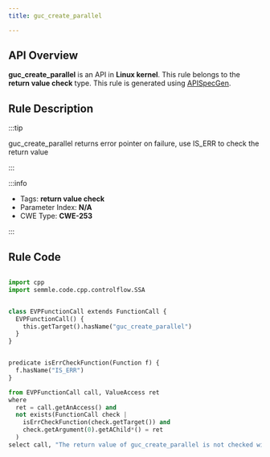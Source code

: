 ```yaml
---
title: guc_create_parallel

---
```



## API Overview
**guc_create_parallel** is an API in **Linux kernel**. This rule belongs to the **return value check** type. This rule is generated using [APISpecGen](../../tools/APISpecGen).
## Rule Description

:::tip

guc_create_parallel returns error pointer on failure, use IS_ERR to check the return value

:::

:::info

- Tags: **return value check**
- Parameter Index: **N/A**
- CWE Type: **CWE-253**

:::

## Rule Code
```python

import cpp
import semmle.code.cpp.controlflow.SSA


class EVPFunctionCall extends FunctionCall {
  EVPFunctionCall() {
    this.getTarget().hasName("guc_create_parallel")
  }
}


predicate isErrCheckFunction(Function f) {
  f.hasName("IS_ERR") 
}

from EVPFunctionCall call, ValueAccess ret
where
  ret = call.getAnAccess() and
  not exists(FunctionCall check |
    isErrCheckFunction(check.getTarget()) and
    check.getArgument(0).getAChild*() = ret
  )
select call, "The return value of guc_create_parallel is not checked with IS_ERR."
    
```